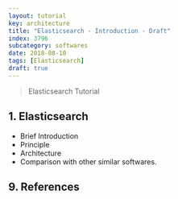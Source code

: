 ```yaml
---
layout: tutorial
key: architecture
title: "Elasticsearch - Introduction - Draft"
index: 3796
subcategory: softwares
date: 2018-08-10
tags: [Elasticsearch]
draft: true
---
```


> Elasticsearch Tutorial

## 1. Elasticsearch
* Brief Introduction
* Principle
* Architecture
* Comparison with other similar softwares.


## 9. References
